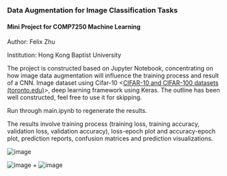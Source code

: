 ### Data Augmentation for Image Classification Tasks

#### Mini Project for COMP7250 Machine Learning

Author: Felix Zhu

Institution: Hong Kong Baptist University



The project is constructed based on Jupyter Notebook, concentrating on how image data augmentation will influence the training process and result of a CNN. Image dataset using Cifar-10 <[CIFAR-10 and CIFAR-100 datasets (toronto.edu)](https://www.cs.toronto.edu/~kriz/cifar.html)>, deep learning framework using Keras. The outline has been well constructed, feel free to use it for skipping.



Run through main.ipynb to regenerate the results. 

The results involve training process (training loss, training accuracy, validation loss, validation accuracy), loss-epoch plot and accuracy-epoch plot, prediction reports, confusion matrices and prediction visualizations.



![image]([.\pics\84821aeb-2b5e-4b57-983c-2f13a8cdb637.png](https://github.com/FelixyZhu/Image-Data-Augmentation-with-CNN-Image-Classification/blob/master/pics/84821aeb-2b5e-4b57-983c-2f13a8cdb637.png))

![image]([.\pics\b451461e-f2d4-4fd1-884a-7fea825389d9.png](https://github.com/FelixyZhu/Image-Data-Augmentation-with-CNN-Image-Classification/blob/master/pics/b451461e-f2d4-4fd1-884a-7fea825389d9.png))
+
![image]([.\pics\fffa0887-6873-47a6-b842-e9a8a6ffca40.png](https://github.com/FelixyZhu/Image-Data-Augmentation-with-CNN-Image-Classification/blob/master/pics/fffa0887-6873-47a6-b842-e9a8a6ffca40.png))
